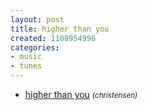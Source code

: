 ```yaml
---
layout: post
title: higher than you
created: 1108954996
categories:
- music
- tunes
---
```

<ul>
<li><a href="http://music.bubblehouse.org.s3-website-us-east-1.amazonaws.com/music/higher_than_you.mp3">higher than you</a> <small><i>(christensen)</i></small></li>
</ul>
